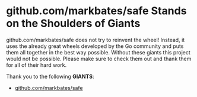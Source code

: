 # github.com/markbates/safe Stands on the Shoulders of Giants

github.com/markbates/safe does not try to reinvent the wheel! Instead, it uses the already great wheels developed by the Go community and puts them all together in the best way possible. Without these giants this project would not be possible. Please make sure to check them out and thank them for all of their hard work.

Thank you to the following **GIANTS**:


* [github.com/markbates/safe](https://godoc.org/github.com/markbates/safe)
